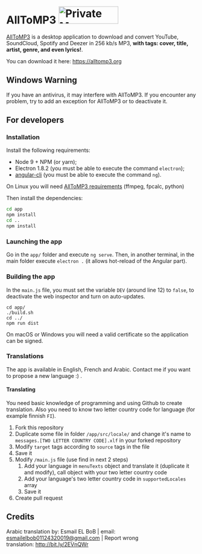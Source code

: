 # AllToMP3 <a href="https://packagecloud.io/"><img alt="Private Maven, RPM, DEB, PyPi and RubyGem Repository | packagecloud" height="46" src="https://packagecloud.io/images/packagecloud-badge.png" width="158" /></a>

[AllToMP3](https://alltomp3.org) is a desktop application to download and convert YouTube, SoundCloud, Spotify and Deezer in 256 kb/s MP3, **with tags: cover, title, artist, genre, and even lyrics!**.

You can download it here: https://alltomp3.org

## Windows Warning
If you have an antivirus, it may interfere with AllToMP3.
If you encounter any problem, try to add an exception for AllToMP3 or to deactivate it.

## For developers
### Installation
Install the following requirements:
- Node 9 + NPM (or yarn);
- Electron 1.8.2 (you must be able to execute the command `electron`);
- [angular-cli](https://github.com/angular/angular-cli) (you must be able to execute the command `ng`).

On Linux you will need [AllToMP3 requirements](https://github.com/AllToMP3/alltomp3#requirements) (ffmpeg, fpcalc, python)

Then install the dependencies:
```bash
cd app
npm install
cd ..
npm install
```

### Launching the app
Go in the `app/` folder and execute `ng serve`.
Then, in another terminal, in the main folder execute `electron .` (it allows hot-reload of the Angular part).

### Building the app
In the `main.js` file, you must set the variable `DEV` (around line 12) to `false`, to deactivate the web inspector and turn on auto-updates.
```
cd app/
./build.sh
cd ../
npm run dist
```
On macOS or Windows you will need a valid certificate so the application can be signed.

### Translations
The app is available in English, French and Arabic.
Contact me if you want to propose a new language :) .

#### Translating
You need basic knowledge of programming and using Github to create translation. Also you need to know two letter country code for language (for example finnish `FI`).

1. Fork this repository
1. Duplicate some file in folder `/app/src/locale/` and change it's name to `messages.[TWO LETTER COUNTRY CODE].xlf` in your forked repository
1. Modify `target` tags according to `source` tags in the file
1. Save it
1. Modify `/main.js` file (use find in next 2 steps)  
   1. Add your language in `menuTexts` object and translate it (duplicate it and modify), call object with your two letter country code
   1. Add your language's two letter country code in `supportedLocales` array
   1. Save it
1. Create pull request

## Credits
Arabic translation by: Esmail EL BoB | email: esmailelbob01124320019@gmail.com | Report wrong translation: http://bit.ly/2EVnQWr
